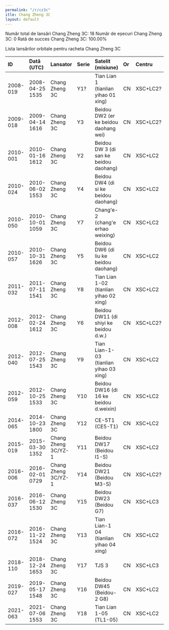 ```yaml
---
permalink: "/r/cz3c"
itle: Chang Zheng 3C
layout: default
---
```


Număr total de lansări Chang Zheng 3C: 18
Număr de eșecuri Chang Zheng 3C: 0
Rată de succes Chang Zheng 3C: 100.00%

Lista lansărilor orbitale pentru racheta Chang Zheng 3C


| ID       | Dată (UTC)      | Lansator            | Serie   | Satelit (misiune)                       | Or   | Centru   | R   |
|:---------|:----------------|:--------------------|:--------|:----------------------------------------|:-----|:---------|:----|
| 2008-019 | 2008-04-25 1535 | Chang Zheng 3C      | Y1?     | Tian Lian 1 (tianlian yihao 01 xing)    | CN   | XSC+LC2? | S   |
| 2009-018 | 2009-04-14 1616 | Chang Zheng 3C      | Y3      | Beidou DW2 (er ke beidou daohang wei)   | CN   | XSC+LC2? | S   |
| 2010-001 | 2010-01-16 1612 | Chang Zheng 3C      | Y2      | Beidou DW 3 (di san ke beidou daohang)  | CN   | XSC+LC2  | S   |
| 2010-024 | 2010-06-02 1553 | Chang Zheng 3C      | Y4      | Beidou DW4 (di si ke beidou daohang)    | CN   | XSC+LC2  | S   |
| 2010-050 | 2010-10-01 1059 | Chang Zheng 3C      | Y7      | Chang'e-2 (chang'e erhao weixing)       | CN   | XSC+LC2  | S   |
| 2010-057 | 2010-10-31 1626 | Chang Zheng 3C      | Y5      | Beidou DW6 (di liu ke beidou daohang)   | CN   | XSC+LC2  | S   |
| 2011-032 | 2011-07-11 1541 | Chang Zheng 3C      | Y8      | Tian Lian 1-02 (tianlian yihao 02 xing) | CN   | XSC+LC2  | S   |
| 2012-008 | 2012-02-24 1612 | Chang Zheng 3C      | Y6      | Beidou DW11 (di shiyi ke beidou d.w.)   | CN   | XSC+LC2? | S   |
| 2012-040 | 2012-07-25 1543 | Chang Zheng 3C      | Y9      | Tian Lian-1-03 (tianlian yihao 03 xing) | CN   | XSC+LC2  | S   |
| 2012-059 | 2012-10-25 1533 | Chang Zheng 3C      | Y10     | Beidou DW16 (di 16 ke beidou d.weixin)  | CN   | XSC+LC2  | S   |
| 2014-065 | 2014-10-23 1800 | Chang Zheng 3C      | Y12     | CE-5T1 (CE5-T1)                         | CN   | XSC+LC2  | S   |
| 2015-019 | 2015-03-30 1352 | Chang Zheng 3C/YZ-1 | Y11     | Beidou DW17 (Beidou I1-S)               | CN   | XSC+LC2  | S   |
| 2016-006 | 2016-02-01 0729 | Chang Zheng 3C/YZ-1 | Y14     | Beidou DW21 (Beidou M3-S)               | CN   | XSC+LC2? | S   |
| 2016-037 | 2016-06-12 1530 | Chang Zheng 3C      | Y15     | Beidou DW23 (Beidou G7)                 | CN   | XSC+LC3  | S   |
| 2016-072 | 2016-11-22 1524 | Chang Zheng 3C      | Y13     | Tian Lian-1 04 (tianlian yihao 04 xing) | CN   | XSC+LC2  | S   |
| 2018-110 | 2018-12-24 1653 | Chang Zheng 3C      | Y17     | TJS 3                                   | CN   | XSC+LC3  | S   |
| 2019-027 | 2019-05-17 1548 | Chang Zheng 3C      | Y16     | Beidou DW45 (Beidou-2 G8)               | CN   | XSC+LC2  | S   |
| 2021-063 | 2021-07-06 1553 | Chang Zheng 3C      | Y18     | Tian Lian 1-05 (TL1-05)                 | CN   | XSC+LC2  | S   |

